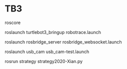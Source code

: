 # TB3

roscore

roslaunch turtlebot3_bringup robotrace.launch 

roslaunch rosbridge_server rosbridge_websocket.launch 

roslaunch usb_cam usb_cam-test.launch 

rosrun strategy strategy2020-Xian.py 

